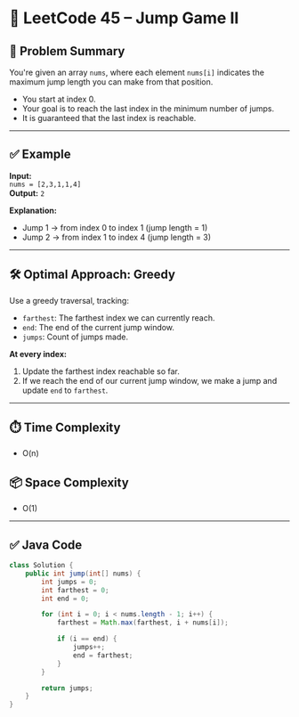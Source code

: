 # 🔹 LeetCode 45 – Jump Game II

## 🧠 Problem Summary

You're given an array `nums`, where each element `nums[i]` indicates the maximum jump length you can make from that position.

- You start at index 0.
- Your goal is to reach the last index in the minimum number of jumps.
- It is guaranteed that the last index is reachable.

---

## ✅ Example

**Input:**  
`nums = [2,3,1,1,4]`  
**Output:** `2`

**Explanation:**  
- Jump 1 → from index 0 to index 1 (jump length = 1)  
- Jump 2 → from index 1 to index 4 (jump length = 3)

---

## 🛠️ Optimal Approach: Greedy

Use a greedy traversal, tracking:
- `farthest`: The farthest index we can currently reach.
- `end`: The end of the current jump window.
- `jumps`: Count of jumps made.

**At every index:**
1. Update the farthest index reachable so far.
2. If we reach the end of our current jump window, we make a jump and update `end` to `farthest`.

---

## ⏱️ Time Complexity

- O(n)

## 📦 Space Complexity

- O(1)

---

## ✅ Java Code

```java
class Solution {
    public int jump(int[] nums) {
        int jumps = 0;
        int farthest = 0;
        int end = 0;

        for (int i = 0; i < nums.length - 1; i++) {
            farthest = Math.max(farthest, i + nums[i]);

            if (i == end) {
                jumps++;
                end = farthest;
            }
        }

        return jumps;
    }
}
```
